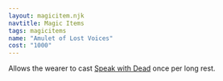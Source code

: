 ```yaml
---
layout: magicitem.njk
navtitle: Magic Items
tags: magicitems
name: "Amulet of Lost Voices"
cost: "1000"
---
```

Allows the wearer to cast <a href="{{ '/spells/Speak with Dead' | url }}">Speak with Dead</a> once per long rest.

